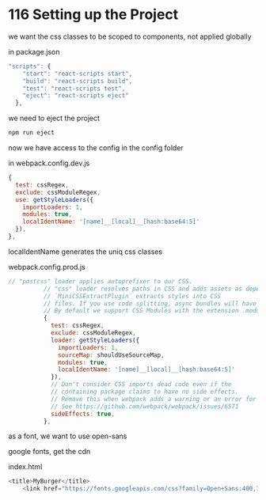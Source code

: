 # 116 Setting up the Project

we want the css classes to be scoped to components, not applied globally

in package.json

```js
"scripts": {
    "start": "react-scripts start",
    "build": "react-scripts build",
    "test": "react-scripts test",
    "eject": "react-scripts eject"
  },
```

we need to eject the project

```js
npm run eject
```

now we have access to the config in the config folder

in webpack.config.dev.js

```js
{
  test: cssRegex,
  exclude: cssModuleRegex,
  use: getStyleLoaders({
    importLoaders: 1,
    modules: true,
    localIdentName: '[name]__[local]__[hash:base64:5]'
  }),
},
```

localIdentName generates the uniq css classes

webpack.config.prod.js

```js
// "postcss" loader applies autoprefixer to our CSS.
          // "css" loader resolves paths in CSS and adds assets as dependencies.
          // `MiniCSSExtractPlugin` extracts styles into CSS
          // files. If you use code splitting, async bundles will have their own separate CSS chunk file.
          // By default we support CSS Modules with the extension .module.css
          {
            test: cssRegex,
            exclude: cssModuleRegex,
            loader: getStyleLoaders({
              importLoaders: 1,
              sourceMap: shouldUseSourceMap,
              modules: true,
              localIdentName: '[name]__[local]__[hash:base64:5]'
            }),
            // Don't consider CSS imports dead code even if the
            // containing package claims to have no side effects.
            // Remove this when webpack adds a warning or an error for this.
            // See https://github.com/webpack/webpack/issues/6571
            sideEffects: true,
          },
```

as a font, we want to use open-sans

google fonts, get the cdn

index.html

```js
<title>MyBurger</title>
    <link href="https://fonts.googleapis.com/css?family=Open+Sans:400,700" rel="stylesheet">
```

















